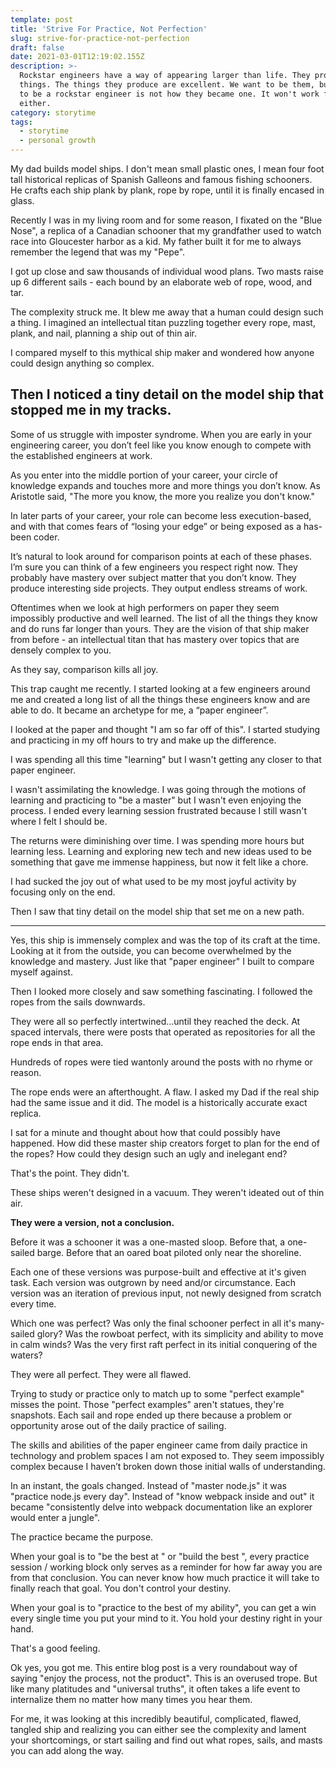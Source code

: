 ```yaml
---
template: post
title: 'Strive For Practice, Not Perfection'
slug: strive-for-practice-not-perfection
draft: false
date: 2021-03-01T12:19:02.155Z
description: >-
  Rockstar engineers have a way of appearing larger than life. They produce more
  things. The things they produce are excellent. We want to be them, but wanting
  to be a rockstar engineer is not how they became one. It won't work for you
  either. 
category: storytime
tags:
  - storytime
  - personal growth
---
```

My dad builds model ships. I don't mean small plastic ones, I mean four foot tall historical replicas of Spanish Galleons and famous fishing schooners. He crafts each ship plank by plank, rope by rope, until it is finally encased in glass.

Recently I was in my living room and for some reason, I fixated on the "Blue Nose", a replica of a Canadian schooner that my grandfather used to watch race into Gloucester harbor as a kid. My father built it for me to always remember the legend that was my "Pepe". 

I got up close and saw thousands of individual wood plans. Two masts raise up 6 different sails - each bound by an elaborate web of rope, wood, and tar. 

The complexity struck me. It blew me away that a human could design such a thing. I imagined an intellectual titan puzzling together every rope, mast, plank, and nail, planning a ship out of thin air.  

I compared myself to this mythical ship maker and wondered how anyone could design anything so complex. 

Then I noticed a tiny detail on the model ship that stopped me in my tracks. 
----- 

Some of us struggle with imposter syndrome. When you are early in your engineering career, you don’t feel like you know enough to compete with the established engineers at work. 

As you enter into the middle portion of your career, your circle of knowledge expands and touches more and more things you don’t know. As Aristotle said, "The more you know, the more you realize you don't know."

In later parts of your career, your role can become less execution-based, and with that comes fears of “losing your edge” or being exposed as a has-been coder. 

It’s natural to look around for comparison points at each of these phases. I’m sure you can think of a few engineers you respect right now. They probably have mastery over subject matter that you don’t know. They produce interesting side projects. They output endless streams of work. 

Oftentimes when we look at high performers on paper they seem impossibly productive and well learned. The list of all the things they know and do runs far longer than yours. They are the vision of that ship maker from before - an intellectual titan that has mastery over topics that are densely complex to you. 

As they say, comparison kills all joy.

This trap caught me recently. I started looking at a few engineers around me and created a long list of all the things these engineers know and are able to do. It became an archetype for me, a “paper engineer”. 

I looked at the paper and thought "I am so far off of this". I started studying and practicing in my off hours to try and make up the difference. 

I was spending all this time "learning" but I wasn't getting any closer to that paper engineer.

I wasn't assimilating the knowledge. I was going through the motions of learning and practicing to "be a master" but I wasn't even enjoying the process. I ended every learning session frustrated because I still wasn't where I felt I should be.

The returns were diminishing over time. I was spending more hours but learning less. Learning and exploring new tech and new ideas used to be something that gave me immense happiness, but now it felt like a chore.

I had sucked the joy out of what used to be my most joyful activity by focusing only on the end.

Then I saw that tiny detail on the model ship that set me on a new path.

---

Yes, this ship is immensely complex and was the top of its craft at the time. Looking at it from the outside, you can become overwhelmed by the knowledge and mastery. Just like that "paper engineer" I built to compare myself against.

Then I looked more closely and saw something fascinating. I followed the ropes from the sails downwards.

They were all so perfectly intertwined...until they reached the deck. At spaced intervals, there were posts that operated as repositories for all the rope ends in that area.

Hundreds of ropes were tied wantonly around the posts with no rhyme or reason.

The rope ends were an afterthought. A flaw. I asked my Dad if the real ship had the same issue and it did. The model is a historically accurate exact replica.

I sat for a minute and thought about how that could possibly have happened. How did these master ship creators forget to plan for the end of the ropes? How could they design such an ugly and inelegant end?

That's the point. They didn't.

These ships weren't designed in a vacuum. They weren't ideated out of thin air.

 __They were a version, not a conclusion.__

Before it was a schooner it was a one-masted sloop. Before that, a one-sailed barge. Before that an oared boat piloted only near the shoreline.

Each one of these versions was purpose-built and effective at it's given task. Each version was outgrown by need and/or circumstance. Each version was an iteration of previous input, not newly designed from scratch every time.

Which one was perfect? Was only the final schooner perfect in all it's many-sailed glory? Was the rowboat perfect, with its simplicity and ability to move in calm winds? Was the very first raft perfect in its initial conquering of the waters?

They were all perfect. They were all flawed.

Trying to study or practice only to match up to some "perfect example" misses the point. Those "perfect examples" aren't statues, they're snapshots. Each sail and rope ended up there because a problem or opportunity arose out of the daily practice of sailing.

The skills and abilities of the paper engineer came from daily practice in technology and problem spaces I am not exposed to. They seem impossibly complex because I haven’t broken down those initial walls of understanding. 

In an instant, the goals changed. Instead of "master node.js" it was "practice node.js every day". 
Instead of "know webpack inside and out" it became "consistently delve into webpack documentation like an explorer would enter a jungle".

The practice became the purpose.

When your goal is to "be the best at <X>" or "build the best <Y>", every practice session / working block only serves as a reminder for how far away you are from that conclusion. You can never know how much practice it will take to finally reach that goal. You don't control your destiny.

When your goal is to "practice <X> to the best of my ability", you can get a win every single time you put your mind to it. You hold your destiny right in your hand.

That's a good feeling.

Ok yes, you got me. This entire blog post is a very roundabout way of saying "enjoy the process, not the product". This is an overused trope. But like many platitudes and "universal truths", it often takes a life event to internalize them no matter how many times you hear them.

For me, it was looking at this incredibly beautiful, complicated, flawed, tangled ship and realizing you can either see the complexity and lament your shortcomings, or start sailing and find out what ropes, sails, and masts you can add along the way.
